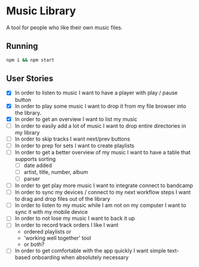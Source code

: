 # Music Library
A tool for people who like their own music files.

## Running
```sh
npm i && npm start
```

## User Stories
- [x] In order to listen to music I want to have a player with play / pause button
- [x] In order to play some music I want to drop it from my file browser into the library.
- [x] In order to get an overview I want to list my music
- [ ] In order to easily add a lot of music I want to drop entire directories in my library
- [ ] In order to skip tracks I want next/prev buttons
- [ ] In order to prep for sets I want to create playlists
- [ ] In order to get a better overview of my music I want to have a table that supports sorting
    - [ ] date added
    - [ ] artist, title, number, album
    - [ ] parser
- [ ] In order to get play more music I want to integrate connect to bandcamp
- [ ] In order to sync my devices / connect to my next workflow steps I want to drag and drop files out of the library
- [ ] In order to listen to my music while I am not on my computer I want to sync it with my mobile device
- [ ] In order to not lose my music I want to back it up
- [ ] In order to record track orders I like I want
    - ordered playlists or
    - 'working well together' tool
    - or both?
- [ ] In order to get comfortable with the app quickly I want simple text-based onboarding when absolutely necessary

